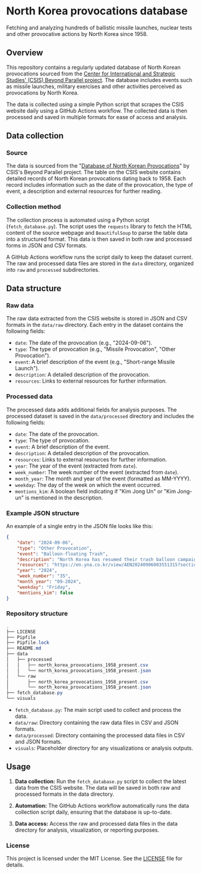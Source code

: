 # North Korea provocations database
Fetching and analyzing hundreds of ballistic missile launches, nuclear tests and other provocative actions by North Korea since 1958.

## Overview

This repository contains a regularly updated database of North Korean provocations sourced from the [Center for International and Strategic Studies' (CSIS) Beyond Parallel project](https://beyondparallel.csis.org/database-north-korean-provocations/). The database includes events such as missile launches, military exercises and other activities perceived as provocations by North Korea. 

The data is collected using a simple Python script that scrapes the CSIS website daily using a GitHub Actions workflow. The collected data is then processed and saved in multiple formats for ease of access and analysis.

## Data collection

### Source

The data is sourced from the "[Database of North Korean Provocations](https://beyondparallel.csis.org/database-north-korean-provocations/)" by CSIS's Beyond Parallel project. The table on the CSIS website contains detailed records of North Korean provocations dating back to 1958. Each record includes information such as the date of the provocation, the type of event, a description and external resources for further reading.

### Collection method

The collection process is automated using a Python script (`fetch_database.py`). The script uses the `requests` library to fetch the HTML content of the source webpage and `BeautifulSoup` to parse the table data into a structured format. This data is then saved in both raw and processed forms in JSON and CSV formats.

A GitHub Actions workflow runs the script daily to keep the dataset current. The raw and processed data files are stored in the `data` directory, organized into `raw` and `processed` subdirectories.

## Data structure

### Raw data

The raw data extracted from the CSIS website is stored in JSON and CSV formats in the `data/raw` directory. Each entry in the dataset contains the following fields:

- `date`: The date of the provocation (e.g., "2024-09-06").
- `type`: The type of provocation (e.g., "Missile Provocation", "Other Provocation").
- `event`: A brief description of the event (e.g., "Short-range Missile Launch").
- `description`: A detailed description of the provocation.
- `resources`: Links to external resources for further information.

### Processed data

The processed data adds additional fields for analysis purposes. The processed dataset is saved in the `data/processed` directory and includes the following fields:

- `date`: The date of the provocation.
- `type`: The type of provocation.
- `event`: A brief description of the event.
- `description`: A detailed description of the provocation.
- `resources`: Links to external resources for further information.
- `year`: The year of the event (extracted from `date`).
- `week_number`: The week number of the event (extracted from `date`).
- `month_year`: The month and year of the event (formatted as MM-YYYY).
- `weekday`: The day of the week on which the event occurred.
- `mentions_kim`: A boolean field indicating if "Kim Jong Un" or "Kim Jong-un" is mentioned in the description.

### Example JSON structure

An example of a single entry in the JSON file looks like this:

```json
{
    "date": "2024-09-06",
    "type": "Other Provocation",
    "event": "Balloon-floating Trash",
    "description": "North Korea has resumed their trash balloon campaign Friday evening, marking the latest in the North's back-to-back balloon launches in the past three days. JCS notified reporters at 6:39 pm Friday that it detected the launch of suspected trash balloons and warned they may move toward northern Gyeonggi Province depending on wind direction. This batch is the North's fourth launch since Wednesday. Earlier in the day, the JCS said it detected the launch of some 260 trash balloons from Thursday night to early Friday, including around 140 trash bundles which were found in Seoul and parts of Gyeonggi Province around the capital. The bundles held paper and plastic bottles, without any hazardous substances.",
    "resources": "https://en.yna.co.kr/view/AEN20240906003551315?section=search",
    "year": "2024",
    "week_number": "35",
    "month_year": "09-2024",
    "weekday": "Friday",
    "mentions_kim": false
}
```

### Repository structure

```csharp
.
├── LICENSE
├── Pipfile
├── Pipfile.lock
├── README.md
├── data
│   ├── processed
│   │   ├── north_korea_provocations_1958_present.csv
│   │   └── north_korea_provocations_1958_present.json
│   └── raw
│       ├── north_korea_provocations_1958_present.csv
│       └── north_korea_provocations_1958_present.json
├── fetch_database.py
└── visuals
```

- `fetch_database.py`: The main script used to collect and process the data.
- `data/raw`: Directory containing the raw data files in CSV and JSON formats.
- `data/processed`: Directory containing the processed data files in CSV and JSON formats.
- `visuals`: Placeholder directory for any visualizations or analysis outputs.

## Usage

1. **Data collection:** Run the `fetch_database.py` script to collect the latest data from the CSIS website. The data will be saved in both raw and processed formats in the data directory.

2. **Automation:** The GitHub Actions workflow automatically runs the data collection script daily, ensuring that the database is up-to-date.

3. **Data access:** Access the raw and processed data files in the data directory for analysis, visualization, or reporting purposes.

### License
This project is licensed under the MIT License. See the [LICENSE](LICENSE) file for details.